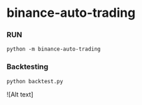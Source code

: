 # binance-auto-trading

### RUN
```
python -m binance-auto-trading
```

### Backtesting
```
python backtest.py
```

![Alt text]
